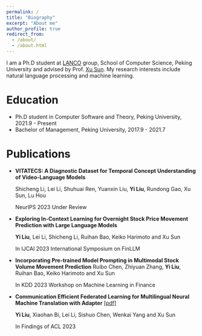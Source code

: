 ```yaml
---
permalink: /
title: "Biography"
excerpt: "About me"
author_profile: true
redirect_from: 
  - /about/
  - /about.html
---
```


I am a Ph.D student at [LANCO](https://lancopku.github.io) group, School of Computer Science, Peking University and advised by Prof. [Xu Sun](https://xusun.org). My research interests include natural language processing and machine learning.

Education
======
* Ph.D student in Computer Software and Theory, Peking University, 2021.9 - Present
* Bachelor of Management, Peking University, 2017.9 - 2021.7

Publications
======
* **VITATECS: A Diagnostic Dataset for Temporal Concept Understanding of Video-Language Models**

  Shicheng Li, Lei Li, Shuhuai Ren, Yuanxin Liu, **Yi Liu**, Rundong Gao, Xu Sun, Lu Hou

  NeurIPS 2023 Under Review

* **Exploring In-Context Learning for Overnight Stock Price Movement Prediction with Large Language Models**

  **Yi Liu**, Lei Li, Shicheng Li, Ruihan Bao, Keiko Harimoto and Xu Sun

  In IJCAI 2023 International Symposium on FinLLM

* **Incorporating Pre-trained Model Prompting in Multimodal Stock Volume Movement Prediction**
  Ruibo Chen, Zhiyuan Zhang, **Yi Liu**, Ruihan Bao, Keiko Harimoto and Xu Sun

  In KDD 2023 Workshop on Machine Learning in Finance

* **Communication Efficient Federated Learning for Multilingual Neural Machine Translation with Adapter** [[pdf]](https://arxiv.org/pdf/2305.12449.pdf)

  **Yi Liu**, Xiaohan Bi, Lei Li, Sishuo Chen, Wenkai Yang and Xu Sun

  In Findings of ACL 2023